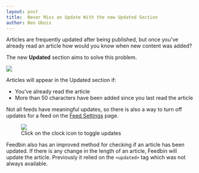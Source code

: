 ```yaml
---
layout: post
title:  Never Miss an Update With the new Updated Section
author: Ben Ubois
---
```


Articles are frequently updated after being published, but once you've already read an article how would you know when new content was added?

The new **Updated** section aims to solve this problem.

<a href="{{ 'images/2014-12-16/updated.png' | asset_path }}"><img src="{{ 'images/2014-12-16/updated.png' | asset_path }}" /></a>

Articles will appear in the Updated section if:

- You've already read the article
- More than 50 characters have been added since you last read the article

Not all feeds have meaningful updates, so there is also a way to turn off updates for a feed on the [Feed Settings](https://feedbin.com/settings/feeds) page.

<figure>
  <a href="{{ 'images/2014-12-16/feed-settings.png' | asset_path }}"><img src="{{ 'images/2014-12-16/feed-settings.png' | asset_path }}" /></a>
	<figcaption>Click on the clock icon to toggle updates</figcaption>
</figure>

Feedbin also has an improved method for checking if an article has been updated. If there is any change in the length of an article, Feedbin will update the article. Previously it relied on the `<updated>` tag which was not always available.
